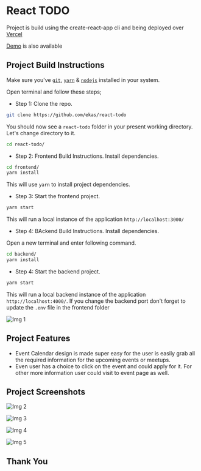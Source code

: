 # React TODO

Project is build using the create-react-app cli and being deployed over [Vercel](https://vercel.com/)

[Demo](https://react-todo-frontend.vercel.app/) is also available

## Project Build Instructions

Make sure you've [`git`](https://git-scm.com/book/en/v2/Getting-Started-Installing-Git), [`yarn`](https://classic.yarnpkg.com/lang/en/docs/install/#mac-stable) & [`nodejs`](https://nodejs.org/en/) installed in your system.

Open terminal and follow these steps;

- Step 1: Clone the repo.

```bash
git clone https://github.com/ekas/react-todo
```

You should now see a `react-todo` folder in your present working directory. Let's change directory to it.

```bash
cd react-todo/
```

- Step 2: Frontend Build Instructions. Install dependencies.

```bash
cd frontend/
yarn install
```

This will use `yarn` to install project dependencies.

- Step 3: Start the frontend project.

```bash
yarn start
```

This will run a local instance of the application `http://localhost:3000/`

- Step 4: BAckend Build Instructions. Install dependencies.

Open a new terminal and enter following command.

```bash
cd backend/
yarn install
```

- Step 4: Start the backend project.

```bash
yarn start
```

This will run a local backend instance of the application `http://localhost:4000/`. If you change the backend port don't forget to update the `.env` file in the frontend folder

![Img 1]()

## Project Features

- Event Calendar design is made super easy for the user is easily grab all the required information for the upcoming events or meetups.
- Even user has a choice to click on the event and could apply for it. For other more information user could visit to event page as well.

## Project Screenshots

![Img 2]()

![Img 3]()

![Img 4]()

![Img 5]()

## Thank You
